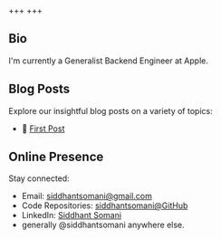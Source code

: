 +++
+++

## Bio

I'm currently a Generalist Backend Engineer at Apple.

<!-- > *"Useless blockquote"* -->

## Blog Posts

Explore our insightful blog posts on a variety of topics:

- 🥣 [First Post](./blog/first-post)
<!-- - 🥣 [Overview Post But in French](./fr/blog/overview-post) -->
<!-- - 🈚 [Language Tests](./blog/language-tests) -->
<!-- - 🔥 [Very Very Very Long Title And Very Very Very Short Content](./blog/very-very-very-long-title-and-very-very-very-short-content) -->
<!-- - 📺 [Post Example With Headings And TOC](./blog/post-example-with-headings-and-toc) -->

<!-- ## Tags

Browse our posts by tags:

- [example](./tags/example) -->

<!-- ## Another List

Discover additional content:

- With Subitems
  - With Subsubitems
  - [Example Page](./about)
- this list is just the content of `content/_index.md`, the tests are shamelessly stolen from [no style, please!](https://www.getzola.org/themes/no-style-please/) -->

## Online Presence

Stay connected:

- Email: [siddhantsomani@gmail.com](mailto:siddhantsomani@gmail.com)
- Code Repositories: [siddhantsomani@GitHub](https://github.com/siddhantsomani)
- LinkedIn: [Siddhant Somani](https://www.linkedin.com/in/siddhantsomani)
- generally @siddhantsomani anywhere else.
<!-- ## Webrings

Join our webrings and explore more:

- 🈯 {{ webring(prev="#", webring="#", webringName="Random Webring", next="#") }}
- 🎶 {{ webring(prev="#", webring="#", webringName="Another Webring", next="#") }} -->